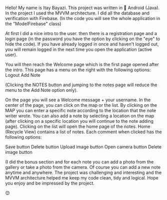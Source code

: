 
Hello!
My name is Itay Bayazi.
This project was written in  📲 Android (Java).
In the project I used the MVVM architecture.
I did all the database and verification with Firebase.
(In the code you will see the whole application in the "ModelFirebase" class)

At first I did a nice intro to the user.
then there is a registration page and a login page (in the password you have the option by clicking on the "eye" to hide the code).
If you have already logged in once and haven't logged out, you will remain logged in the next time you open the application (active user).

You will then reach the Welcome page which is the first page opened after the intro.
This page has a menu on the right with the following options:
Logout
Add Note

(Clicking the NOTES button and jumping to the notes page will reduce the menu to the Add Note option only).

On the page you will see a Welcome message + your username.
In the center of the page, you can click on the map or the list.
By clicking on the MAP you can enter a specific note according to the location that the note writer wrote.
You can also add a note by selecting a location on the map (after clicking on a specific location you will continue to the note adding page).
Clicking on the list will open the home page of the notes.
Home (Recycle View) contains a list of notes.
Each comment when clicked has the following options:

Save button
Delete button
Upload image button
Open camera button
Delete image button

(I did the bonus section and for each note you can add a photo from the gallery or take a photo from the camera.
Of course you can add a new note anytime and anywhere.
The project was challenging and interesting and the MVVM architecture helped me keep my code clean, tidy and logical.
Hope you enjoy and be impressed by the project.

😊

